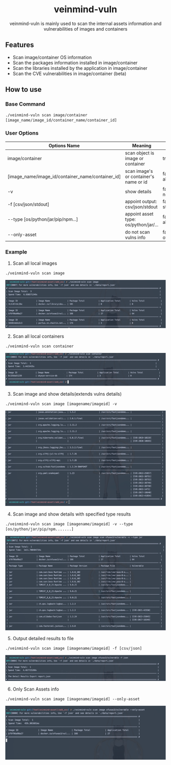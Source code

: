<h1 align="center"> veinmind-vuln </h1>

<p align="center">
veinmind-vuln is mainly used to scan the internal assets information and vulnerabilities of images and containers
</p>

## Features

- Scan image/container OS information
- Scan the packages information installed in image/container
- Scan the libraries installed by the application in image/container
- Scan the CVE vulnerabilities in image/container (beta)

## How to use

### Base Command

```
./veinmind-vuln scan image/container [image_name/image_id/container_name/container_id]
```

### User Options

| Options Name                                      | Meaning                                | Must                      |
|---------------------------------------------------|----------------------------------------|---------------------------|
| image/container                                   | scan object is image or container      | true                      |
| [image_name/image_id/container_name/container_id] | scan image's or container's name or id | false(default all)        |
| -v                                                | show details                           | false(default no details) |
| -f [csv/json/stdout]                              | appoint output: csv/json/stdout        | false(default stdout)     |
| --type [os/python/jar/pip/npm...]                 | appoint asset type: os/python/jar/...  | false(default all)        |
| --only-asset                                      | do not scan vulns info                 | false(default off)        |

### Example

1. Scan all local images

```
./veinmind-vuln scan image
```
![](../../../docs/veinmind-vuln/vuln-01.png)

2. Scan all local containers

```
./veinmind-vuln scan container
```
![](../../../docs/veinmind-vuln/vuln-02.png)

3. Scan image and show details(extends vulns details)

```
./veinmind-vuln scan image [imagename/imageid] -v
```
![](../../../docs/veinmind-vuln/vuln-03.png)

4. Scan image and show details with specified type results

```
./veinmind-vuln scan image [imagename/imageid] -v --type [os/python/jar/pip/npm.......]
```
![](../../../docs/veinmind-vuln/vuln-04.png)

5. Output detailed results to file

```
./veinmind-vuln scan image [imagename/imageid] -f [csv/json]
```
![](../../../docs/veinmind-vuln/vuln-05.png)

6. Only Scan Assets info

```
./veinmind-vuln scan image [imagename/imageid] --only-asset
```

![](../../../docs/veinmind-vuln/vuln-06.png)
